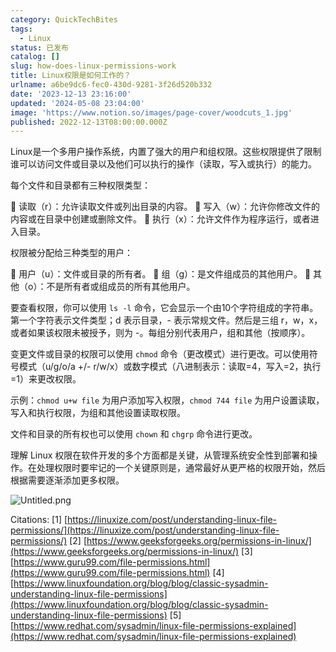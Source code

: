 ```yaml
---
category: QuickTechBites
tags:
  - Linux
status: 已发布
catalog: []
slug: how-does-linux-permissions-work
title: Linux权限是如何工作的？
urlname: a6be9dc6-fec0-430d-9281-3f26d520b332
date: '2023-12-13 23:16:00'
updated: '2024-05-08 23:04:00'
image: 'https://www.notion.so/images/page-cover/woodcuts_1.jpg'
published: 2022-12-13T08:00:00.000Z
---
```


Linux是一个多用户操作系统，内置了强大的用户和组权限。这些权限提供了限制谁可以访问文件或目录以及他们可以执行的操作（读取，写入或执行）的能力。


每个文件和目录都有三种权限类型：


🔸 读取（r）：允许读取文件或列出目录的内容。
🔸 写入（w）：允许你修改文件的内容或在目录中创建或删除文件。
🔸 执行（x）：允许文件作为程序运行，或者进入目录。


权限被分配给三种类型的用户：


🔸 用户（u）：文件或目录的所有者。
🔸 组（g）：是文件组成员的其他用户。
🔸 其他（o）：不是所有者或组成员的所有其他用户。


要查看权限，你可以使用 `ls -l` 命令，它会显示一个由10个字符组成的字符串。第一个字符表示文件类型；d 表示目录，- 表示常规文件。然后是三组 r，w，x，或者如果该权限未被授予，则为 -。每组分别代表用户，组和其他（按顺序）。


变更文件或目录的权限可以使用 `chmod` 命令（更改模式）进行更改。可以使用符号模式（u/g/o/a +/- r/w/x）或数字模式（八进制表示：读取=4，写入=2，执行=1）来更改权限。


示例：`chmod u+w file` 为用户添加写入权限，`chmod 744 file` 为用户设置读取，写入和执行权限，为组和其他设置读取权限。


文件和目录的所有权也可以使用 `chown` 和 `chgrp` 命令进行更改。


理解 Linux 权限在软件开发的多个方面都是关键，从管理系统安全性到部署和操作。在处理权限时要牢记的一个关键原则是，通常最好从更严格的权限开始，然后根据需要逐渐添加更多权限。


![Untitled.png](https://prod-files-secure.s3.us-west-2.amazonaws.com/5d24fe63-e567-4804-86f9-9fdc62e13082/332b89ee-9c33-4950-8a69-32c3d1ff2c69/Untitled.png?X-Amz-Algorithm=AWS4-HMAC-SHA256&X-Amz-Content-Sha256=UNSIGNED-PAYLOAD&X-Amz-Credential=ASIAZI2LB4662ZRJKTK3%2F20250326%2Fus-west-2%2Fs3%2Faws4_request&X-Amz-Date=20250326T213450Z&X-Amz-Expires=3600&X-Amz-Security-Token=IQoJb3JpZ2luX2VjEM3%2F%2F%2F%2F%2F%2F%2F%2F%2F%2FwEaCXVzLXdlc3QtMiJHMEUCIE0Ylg1MK6t4ep5ZtvBJB7H8lAeMJojKc0bqZOMx2KA1AiEA1Hv77pym2%2BZlMpQ%2FodLI1DJygh96JppOVY%2ByKP9VbXUq%2FwMINhAAGgw2Mzc0MjMxODM4MDUiDGxPQbzs51ZynG3ETCrcAwbo9Bt2lfUfaUVvsA5IDtd6T9Hbv9NUd9nkTV1vxAacZBZuQ233We2i7n9nTlCl%2BESzF9CUY3lq5%2FJbDhhuCkZoETVHw3i%2FCYgM388pA2dQhK1dAv9tHKvmIDbFE865bz0OANOfDcwPAK9uiU3pna%2F5%2FWwZhST36jHT3Wm4BHHdJsDvbeXt3j0NjPsovNJlA%2BFz2xfxf5zs6EW5W5iHu%2FUKuBfh6MjLPGlJkR3MW3bK3WixxIPUDLRq%2BZHa0teeL9CwuLaccvMAUooYq0NwVqLx3s%2FnKAEeueQjNZyOkfPBQ%2BXXo%2B6YUzTMy0Kz2paBRJbJGdKMQMO9LyH4%2FHEW%2FNkvKMlB2DT5t8SnrvzH7XoXD44W9Qvo9qDh7o8QAFE%2FQoCZs4QaCY6VXxfpzT1Y4mSWPnaTjOEftCCpZ3genzjHHlcNGYNoL2vKrZ1tmv1R2l6bC93ZzZrcbbbTyqoQHP4JA3CjUbkpCZODVJTESCgfGaXVkXxZrBsseecwV0ZiM7eU8iBeEmCu2TOq1wEguF62u%2Fcde%2BelSVnc9KcNO6a%2Bb8Ayn9zk8DsJeQ22a63gGCHCx7RJ%2BN0qX%2FGC7v5tVTxtp28ouV45I2z3pwivMeAKhmN8yt%2BW9q3qNVQcMMDRkb8GOqUBBFjbBPkWMrUSYoWXG5mZ6yaCskobL%2FaYcCcSyEyWrYkYloRvZCzj%2FFUj%2FyogTr74HeZgaU%2BGXIFZ%2BSsYy%2BHZv7IrSJbv0Laf8Fr0eJb452M%2BidjWVYN2U%2FhfmrcBuqB%2BktBefiX2KjmM1%2Bjkm30u%2B2P9a4rZvQnbV1y3uMXx6APkfhpk3AO9U0FjDeHOdFdNRnCC4We%2BpIDLswQpO2ek8LgSFrYG&X-Amz-Signature=8f4365d4a3b57df9517c3849701d3b1dbba3a8e6bb64794c2a62d7aea6a42f4d&X-Amz-SignedHeaders=host&x-id=GetObject)


Citations:
[1] [https://linuxize.com/post/understanding-linux-file-permissions/](https://linuxize.com/post/understanding-linux-file-permissions/)
[2] [https://www.geeksforgeeks.org/permissions-in-linux/](https://www.geeksforgeeks.org/permissions-in-linux/)
[3] [https://www.guru99.com/file-permissions.html](https://www.guru99.com/file-permissions.html)
[4] [https://www.linuxfoundation.org/blog/blog/classic-sysadmin-understanding-linux-file-permissions](https://www.linuxfoundation.org/blog/blog/classic-sysadmin-understanding-linux-file-permissions)
[5] [https://www.redhat.com/sysadmin/linux-file-permissions-explained](https://www.redhat.com/sysadmin/linux-file-permissions-explained)

